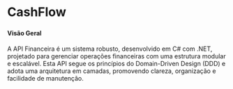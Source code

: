 # CashFlow
### 
#### Visão Geral
A API Financeira é um sistema robusto, desenvolvido em C# com .NET, projetado para gerenciar operações financeiras com uma estrutura modular e escalável. Esta API segue os princípios do Domain-Driven Design (DDD) e adota uma arquitetura em camadas, promovendo clareza, organização e facilidade de manutenção.

